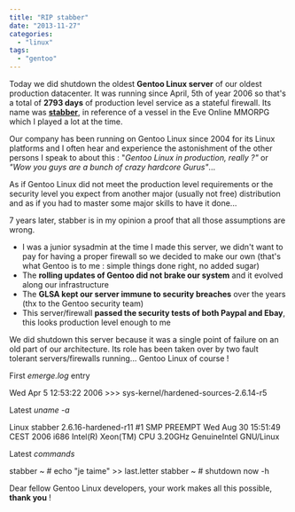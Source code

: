 ```yaml
---
title: "RIP stabber"
date: "2013-11-27"
categories: 
  - "linux"
tags: 
  - "gentoo"
---
```


Today we did shutdown the oldest **Gentoo Linux server** of our oldest production datacenter. It was running since April, 5th of year 2006 so that's a total of **2793 days** of production level service as a stateful firewall. Its name was [**stabber**](http://eve.wikia.com/wiki/Stabber), in reference of a vessel in the Eve Online MMORPG which I played a lot at the time.

Our company has been running on Gentoo Linux since 2004 for its Linux platforms and I often hear and experience the astonishment of the other persons I speak to about this : "_Gentoo Linux in production, really ?"_ or _"Wow you guys are a bunch of crazy hardcore Gurus"_...

As if Gentoo Linux did not meet the production level requirements or the security level you expect from another major (usually not free) distribution and as if you had to master some major skills to have it done...

7 years later, stabber is in my opinion a proof that all those assumptions are wrong.

- I was a junior sysadmin at the time I made this server, we didn't want to pay for having a proper firewall so we decided to make our own (that's what Gentoo is to me : simple things done right, no added sugar)
- The **rolling updates of Gentoo did not brake our system** and it evolved along our infrastructure
- The **GLSA kept our server immune to security breaches** over the years (thx to the Gentoo security team)
- This server/firewall **passed the security tests of both Paypal and Ebay**, this looks production level enough to me

We did shutdown this server because it was a single point of failure on an old part of our architecture. Its role has been taken over by two fault tolerant servers/firewalls running... Gentoo Linux of course !

First _emerge.log_ entry

Wed Apr  5 12:53:22 2006 >>> sys-kernel/hardened-sources-2.6.14-r5

Latest _uname -a_

Linux stabber 2.6.16-hardened-r11 #1 SMP PREEMPT Wed Aug 30 15:51:49 CEST 2006 i686 Intel(R) Xeon(TM) CPU 3.20GHz GenuineIntel GNU/Linux

Latest _commands_

stabber ~ # echo "je taime" >> last.letter
stabber ~ # shutdown now -h

Dear fellow Gentoo Linux developers, your work makes all this possible, **thank you** !
